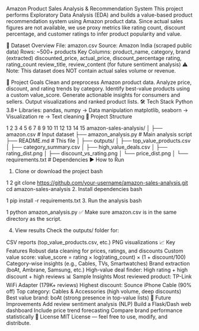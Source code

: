 Amazon Product Sales Analysis & Recommendation System
This project performs Exploratory Data Analysis (EDA) and builds a value-based product recommendation system using Amazon product data. Since actual sales figures are not available, we use proxy metrics like rating count, discount percentage, and customer ratings to infer product popularity and value.

📁 Dataset Overview
File: amazon.csv
Source: Amazon India (scraped public data)
Rows: ~500+ products
Key Columns:
product_name, category, brand (extracted)
discounted_price, actual_price, discount_percentage
rating, rating_count
review_title, review_content (for future sentiment analysis)
⚠️ Note: This dataset does NOT contain actual sales volume or revenue. 

🎯 Project Goals
Clean and preprocess Amazon product data.
Analyze price, discount, and rating trends by category.
Identify best-value products using a custom value_score.
Generate actionable insights for consumers and sellers.
Output visualizations and ranked product lists.
🛠️ Tech Stack
Python 3.8+
Libraries:
pandas, numpy → Data manipulation
matplotlib, seaborn → Visualization
re → Text cleaning
📂 Project Structure


1
2
3
4
5
6
7
8
9
10
11
12
13
14
15
amazon-sales-analysis/
│
├── amazon.csv                 # Input dataset
├── amazon_analysis.py         # Main analysis script
├── README.md                  # This file
│
├── outputs/
│   ├── top_value_products.csv
│   ├── category_summary.csv
│   ├── high_value_deals.csv
│   ├── rating_dist.png
│   ├── discount_vs_rating.png
│   └── price_dist.png
│
└── requirements.txt           # Dependencies
▶️ How to Run
1. Clone or download the project
bash


1
2
git clone https://github.com/your-username/amazon-sales-analysis.git
cd amazon-sales-analysis
2. Install dependencies
bash


1
pip install -r requirements.txt
3. Run the analysis
bash


1
python amazon_analysis.py
✅ Make sure amazon.csv is in the same directory as the script. 

4. View results
Check the outputs/ folder for:

CSV reports (top_value_products.csv, etc.)
PNG visualizations
📈 Key Features
Robust data cleaning for prices, ratings, and discounts
Custom value score:
value_score = rating × log(rating_count) × (1 + discount/100)
Category-wise insights (e.g., Cables, TVs, Smartwatches)
Brand extraction (boAt, Ambrane, Samsung, etc.)
High-value deal finder: High rating + high discount + high reviews
📊 Sample Insights
Most reviewed product: TP-Link WiFi Adapter (179K+ reviews)
Highest discount: Sounce iPhone Cable (90% off)
Top category: Cables & Accessories (high volume, deep discounts)
Best value brand: boAt (strong presence in top-value lists)
📝 Future Improvements
Add review sentiment analysis (NLP)
Build a Flask/Dash web dashboard
Include price trend forecasting
Compare brand performance statistically
📜 License
MIT License — feel free to use, modify, and distribute.
